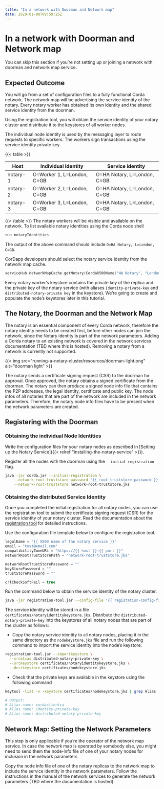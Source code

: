 ```yaml
---
title: "In a network with Doorman and Network map"
date: 2020-01-08T09:59:25Z
---
```



# In a network with Doorman and Network map
You can skip this section if you’re not setting up or joining a network with
            doorman and network map service.


## Expected Outcome
You will go from a set of configuration files to a fully functional Corda network.
                The network map will be advertising the service identity of the notary. Every
                notary worker has obtained its own identity and the shared service identity
                from the doorman.

Using the registration tool, you will obtain the service identity of your notary
                cluster and distribute it to the keystores of all worker nodes.

The individual node identity is used by the messaging layer to route requests to
                specific workers. The workers sign transactions using the service identity private key.


{{< table >}}

|Host|Individual identity|Service identity|
|--------|--------------------------|---------------------------|
|notary-1|O=Worker 1, L=London, C=GB|O=HA Notary, L=London, C=GB|
|notary-2|O=Worker 2, L=London, C=GB|O=HA Notary, L=London, C=GB|
|notary-3|O=Worker 3, L=London, C=GB|O=HA Notary, L=London, C=GB|

{{< /table >}}
The notary workers will be visible and available on the network. To list available notary
                identities using the Corda node shell

```sh
run notaryIdentities
```
The output of the above command should include `O=HA Notary, L=London, C=GB`.

CorDapp developers should select the notary service identity from the network map cache.

```kotlin
serviceHub.networkMapCache.getNotary(CordaX500Name("HA Notary", "London", "GB"))
```
Every notary worker’s keystore contains the private key of the replica and the
                private key of the notary service (with aliases `identity-private-key` and
                `distributed-notary-private key` in the keystore). We’re going to create and
                populate the node’s keystores later in this tutorial.


## The Notary, the Doorman and the Network Map
The notary is an essential component of every Corda network, therefore the
                notary identity needs to be created first, before other nodes can join the
                network, since the Notary identity is part of the network parameters.
                Adding a Corda notary to an existing network is covered in
                the network services documentation (TBD where this is hosted). Removing a notary from a network
                is currently not supported.

{{< img src="running-a-notary-cluster/resources/doorman-light.png" alt="doorman light" >}}

The notary sends a certificate signing request (CSR) to the doorman for
                approval. Once approved, the notary obtains a signed certificate from the
                doorman. The notary can then produce a signed node info file that contains the
                P2P addresses, the legal identity, certificate and public key. The node infos
                of all notaries that are part of the network are included in the network
                parameters. Therefore, the notary node info files have to be present when the
                network parameters are created.


## Registering with the Doorman

### Obtaining the individual Node Identities
Write the configuration files for your notary nodes as described in [Setting up the Notary Service]({{< relref "installing-the-notary-service" >}}).

Register all the nodes with the doorman using the `--initial-registration`  flag.

```sh
java -jar corda.jar --initial-registration \
    --network-root-truststore-password '{{ root-truststore-password }}' \
    --network-root-truststore network-root-truststore.jks
```

### Obtaining the distributed Service Identity
Once you completed the initial registration for all notary nodes, you can use
                    the registration tool to submit the certificate signing request (CSR) for the
                    service identity of your notary cluster. Read the documentation about the
                    [registration tool](https://github.com/corda/network-services/tree/master/registration-tool)
                    for detailed instructions.

Use the configuration file template below to configure the registration tool.

```kotlin
legalName = "{{ X500 name of the notary service }}"
email = "test@email.com"
compatibilityZoneURL = "https://{{ host }}:{{ port }}"
networkRootTrustStorePath = "network-root-truststore.jks"

networkRootTrustStorePassword = ""
keyStorePassword = ""
trustStorePassword = ""

crlCheckSoftFail = true
```
Run the command below to obtain the service identity of the notary cluster.

```sh
java -jar registration-tool.jar --config-file '{{ registation-config-file }}'
```
The service identity will be stored in a file
                    `certificates/notaryidentitykeystore.jks`. Distribute the
                    `distributed-notary-private-key` into the keystores of all notary nodes that
                    are part of the cluster as follows:


* Copy the notary service identity to all notary nodes, placing it in the same directory as the `nodekeystore.jks` file and run the following command to import the service identity into the node’s keystore:


```sh
registration-tool.jar --importkeystore \
  --srcalias distributed-notary-private-key \
  --srckeystore certificates/notaryidentitykeystore.jks \
  --destkeystore certificates/nodekeystore.jks
```

* Check that the private keys are available in the keystore using the following command


```sh
keytool -list -v -keystore certificates/nodekeystore.jks | grep Alias

# Output:
# Alias name: cordaclientca
# Alias name: identity-private-key
# Alias name: distributed-notary-private-key
```

## Network Map: Setting the Network Parameters
This step is only applicable if you’re the operator of the network map service.
                In case the network map is operated by somebody else, you might need to send
                them the node-info file of one of your notary nodes for inclusion in the
                network parameters.

Copy the node info file of one of the notary replicas to the network map to
                include the service identity in the network parameters. Follow the
                instructions in the manual of the network services to generate the network
                parameters (TBD where the documentation is hosted).


